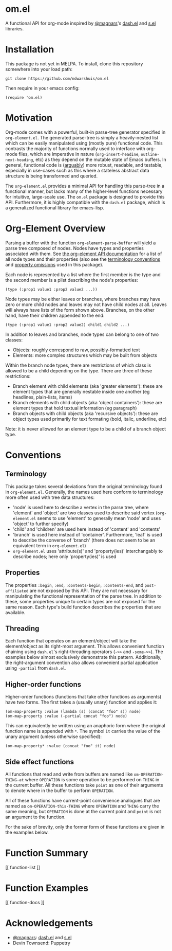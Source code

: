 # om.el

A functional API for org-mode inspired by
[@magnars](https://github.com/magnars)'s
[dash.el](https://github.com/magnars/dash.el) and
[s.el](https://github.com/magnars/s.el) libraries.

# Installation

This package is not yet in MELPA. To install, clone this repository
somewhere into your load path:

```
git clone https://github.com/ndwarshuis/om.el
```

Then require in your emacs config:

```
(require 'om.el)
```

# Motivation

Org-mode comes with a powerful, built-in parse-tree generator
specified in `org-element.el`. The generated parse-tree is simply a
heavily-nested list which can be easily manipulated using (mostly
pure) functional code. This contrasts the majority of functions
normally used to interface with org-mode files, which are imperative
in nature (`org-insert-headine`, `outline-next-heading`, etc) as they
depend on the mutable state of Emacs buffers. In general, functional
code is
([arguably](https://en.wikipedia.org/wiki/Functional_programming#Comparison_to_imperative_programming))
more robust, readable, and testable, especially in use-cases such as
this where a stateless abstract data structure is being transformed
and queried.

The `org-element.el` provides a minimal API for handling this
parse-tree in a functional manner, but lacks many of the higher-level
functions necessary for intuitive, large-scale use. The `om.el`
package is designed to provide this API. Furthermore, it is highly
compatible with the `dash.el` package, which is a generalized
functional library for emacs-lisp.

# Org-Element Overview

Parsing a buffer with the function `org-element-parse-buffer` will
yield a parse tree composed of nodes. Nodes have types and properties
associated with them. See [the org-element API
documentation](https://orgmode.org/worg/dev/org-element-api.html#attributes)
for a list of all node types and their properties (also see the
[terminology conventions](#terminology) and [property
omissions](#properties) used in this package).

Each node is represented by a list where the first member is the type
and the second member is a plist describing the node's properties:

``` emacs-lisp
(type (:prop1 value1 :prop2 value2 ...))
```

Node types may be either leaves or branches, where branches
may have zero or more child nodes and leaves may not have child nodes
at all. Leaves will always have lists of the form shown above.
Branches, on the other hand, have their children appended to the end:

``` emacs-lisp
(type (:prop1 value1 :prop2 value2) child1 child2 ...)
```

In addition to leaves and branches, node types can belong to one of
two classes:
- Objects: roughly correspond to raw, possibly-formatted text
- Elements: more complex structures which may be built from objects

Within the branch node types, there are restrictions of which class
is allowed to be a child depending on the type. There are three of
these restrictions:
- Branch element with child elements (aka 'greater elements'): these
  are element types that are generally nestable inside one another (eg
  headlines, plain-lists, items)
- Branch elements with child objects (aka 'object containers'): these
  are element types that hold textual information (eg paragraph)
- Branch objects with child objects (aka 'recursive objects'): these
  are object types used primarily for text formating (bold, italic,
  underline, etc)

Note: it is never allowed for an element type to be a child of a
branch object type.
      
# Conventions

## Terminology

This package takes several deviations from the original terminology
found in `org-element.el`. Generally, the names used here conform to
terminology more often used with tree data structures:
- 'node' is used here to describe a vertex in the parse
  tree, where 'element' and 'object' are two classes used to describe
  said vertex (`org-element.el` seems to use 'element' to generally
  mean 'node' and uses 'object' to further specify)
- 'child' and 'children' are used here instead of 'content' and
  'contents'
- 'branch' is used here instead of 'container'. Furthermore, 'leaf' is
  used to describe the converse of 'branch' (there does not seem to be
  an equivalent term in `org-element.el`)
- `org-element.el` uses 'attribute(s)' and 'property(ies)'
  interchangably to describe nodes; here only 'property(ies)' is used

## Properties

The properties `:begin`, `:end`, `:contents-begin`, `:contents-end`,
and `post-affiliated` are not exposed by this API. They are not
necessary for manipulating the functional representation of the parse
tree. In addition to these, some properties unique to certain types
are not exposed for the same reason. Each type's build function
describes the properties that are available.

## Threading

Each function that operates on an element/object will take the
element/object as its right-most argument. This allows convenient
function chaining using `dash.el`'s right-threading operators (`->>`
and `-some->>`). The examples below almost exclusively demonstrate
this pattern. Additionally, the right-argument convention also allows
convenient partial application using `-partial` from `dash.el`.

## Higher-order functions

Higher-order functions (functions that take other functions as
arguments) have two forms. The first takes a (usually unary) function
and applies it:

``` emacs-lisp
(om-map-property :value (lambda (s) (concat "foo" s)) node)
(om-map-property :value (-partial concat "foo") node)
```

This can equivalently be written using an anaphoric form where the
original function name is appended with `*`. The symbol `it`
carries the value of the unary argument (unless otherwise specified):

``` emacs-lisp
(om-map-property* :value (concat "foo" it) node)
```

## Side effect functions

All functions that read and write from buffers are named like
`om-OPERATION-THING-at` where `OPERATION` is some operation to be
performed on `THING` in the current buffer. All these functions take
`point` as one of their arguments to denote where in the buffer to
perform `OPERATION`.

All of these functions have current-point convenience analogues that
are named as `om-OPERATION-this-THING` where `OPERATION` and `THING`
carry the same meaning, but `OPERATION` is done at the current point
and `point` is not an argument to the function.

For the sake of brevity, only the former form of these functions are
given in the examples below.

# Function Summary

[[ function-list ]]

# Function Examples

[[ function-docs ]]

<!-- [[ version ]] -->

# Acknowledgements

- [@magnars](https://github.com/magnars):
[dash.el](https://github.com/magnars/dash.el) and
[s.el](https://github.com/magnars/s.el)
- Devin Townsend: Puppetry
